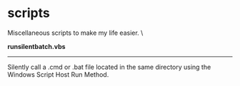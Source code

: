 # scripts

Miscellaneous scripts to make my life easier. \


**runsilentbatch.vbs**
******************
Silently call a .cmd or .bat file located in the same directory using the Windows Script Host Run Method.
